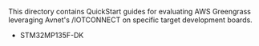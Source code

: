 This directory contains QuickStart guides for evaluating AWS Greengrass leveraging Avnet's /IOTCONNECT on specific target development boards.

* STM32MP135F-DK